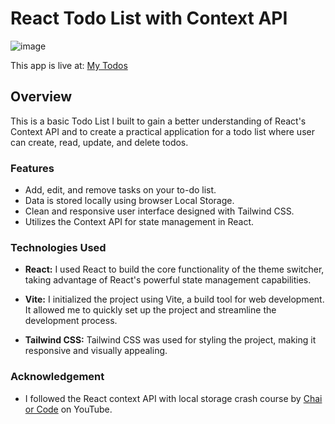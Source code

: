 # React Todo List with Context API

 ![image](https://github.com/bilalmuhammad41/todo_List/assets/122988632/384032ff-3f34-46e8-a321-0414c6ba109b)

This app is live at: [My Todos](https://bilalmuhammad41.github.io/todo_List/)

## Overview

This is a basic Todo List I built to gain a better understanding of React's Context API and to create a practical application for a todo list where user can create, read, update, and delete todos.

### Features

- Add, edit, and remove tasks on your to-do list.
- Data is stored locally using browser Local Storage.
- Clean and responsive user interface designed with Tailwind CSS.
- Utilizes the Context API for state management in React.

### Technologies Used

- **React:** I used React to build the core functionality of the theme switcher, taking advantage of React's powerful state management capabilities.

- **Vite:** I initialized the project using Vite, a build tool for web development. It allowed me to quickly set up the project and streamline the development process.

- **Tailwind CSS:** Tailwind CSS was used for styling the project, making it responsive and visually appealing.

### Acknowledgement

- I followed the React context API with local storage crash course by [Chai or Code](https://www.youtube.com/@chaiaurcode) on YouTube.
